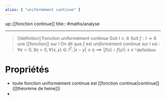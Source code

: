 ```yaml
---
alias: [ "uniformément continue" ]
---
```

up::[[fonction continue]]
title::
#maths/analyse 

---

> [!definition] Fonction uniformément continue 
> Soit $I \subset \mathbb{R}$
> Soit $f: I \to \mathbb{R}$ une [[fonction]] sur $I$ 
> On dit que $f$ est *uniformément continue sur $I$* ssi :
> $\forall \varepsilon > 0, \exists \eta > 0, \forall (x, y) \in I ^{2}, |x-y| \leq \eta \implies |f(x)-f(y)| \leq \varepsilon$ 
^definition


# Propriétés 
 - toute fonction uniformément continue est [[fonction continue|continue]] ([[théorème de heine]])
 - 